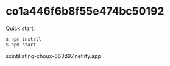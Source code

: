 # co1a446f6b8f55e474bc50192

Quick start:

```
$ npm install
$ npm start
````

scintillating-choux-663d97.netlify.app
